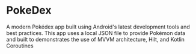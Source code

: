 # PokeDex
A modern Pokédex app built using Android's latest development tools and best practices. This app uses a local JSON file to provide Pokémon data and built to demonstrates the use of MVVM architecture, Hilt, and Kotlin Coroutines
